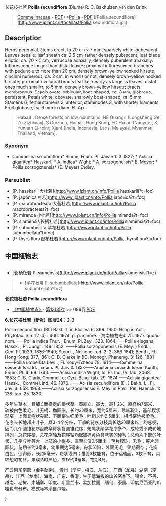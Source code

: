 长花枝杜若 **Pollia secundiflora** (Blume) R. C. Bakhuizen van den Brink

> [Commelinaceae](http://www.iplant.cn/info/Commelinaceae?t=foc) - [PDF](http://www.iplant.cn/foc/pdf/Commelinaceae.pdf)>>[Pollia](http://www.iplant.cn/info/Pollia?t=foc) - [PDF](http://www.iplant.cn/foc/pdf/Pollia.pdf)
![Pollia secundiflora](http://www.iplant.cn/foc/illast/Pollia secundiflora.jpg)

## Description

Herbs perennial. Stems erect, to 20 cm × 7 mm, sparsely white-pubescent. Leaves sessile; leaf sheath ca. 2.5 cm, rather densely pubescent; leaf blade elliptic, ca. 20 × 5 cm, verrucose adaxially, densely puberulent abaxially. Inflorescence longer than distal leaves; proximal inflorescence branches with peduncle to more than 20 cm, densely brown-yellow hooked hirsute; cincinni numerous, ca. 2 cm, in whorls or not, densely brown-yellow hooked hirsute; proximal involucral bracts leaflike, nearly as large as leaves, distal ones much smaller, to 5 mm, densely brown-yellow hirsute; bracts membranous. Sepals ovate-orbicular, boat-shaped, ca. 3 mm, glabrous, persistent. Petals white, obovate, shallowly boat-shaped, ca. 5 mm. Stamens 6; fertile stamens 3, anterior; staminodes 3, with shorter filaments. Fruit globose, ca. 6 mm in diam. Fl. Apr.

> **Habait** : 
> Dense forests on low mountains. NE Guangxi (Longsheng Ge Zu Zizhixian), S Guizhou, Hainan, Hong Kong, EC Hunan (Nanyue), S Yunnan (Jinping Xian) [India, Indonesia, Laos, Malaysia, Myanmar, Thailand, Vietnam].

### Synonym
* Commelina secundiflora* Blume, Enum. Pl. Javae 1: 3. 1827; * Aclisia gigantea* Hasskarl; * A. indica* Wight; * A. sorzogonensis* E. Meyer; * Pollia sorzogonensis* (E. Meyer) Endley.


### Parsublist

* [P.  hasskarlii  大杜若](http://www.iplant.cn/info/Pollia hasskarlii?t=foc)
* [P.  japonica  杜若](http://www.iplant.cn/info/Pollia japonica?t=foc)
* [P.  macrobracteata  大苞杜若](http://www.iplant.cn/info/Pollia macrobracteata?t=foc)
* [P.  miranda  小杜若](http://www.iplant.cn/info/Pollia miranda?t=foc)
* [P.  siamensis  长柄杜若](http://www.iplant.cn/info/Pollia siamensis?t=foc)
* [P.  subumbellata  伞花杜若](http://www.iplant.cn/info/Pollia subumbellata?t=foc)
* [P.  thyrsiflora  密花杜若](http://www.iplant.cn/info/Pollia thyrsiflora?t=foc)

## 中国植物志

## 
* [长柄杜若  P.  siamensis](http://www.iplant.cn/info/Pollia siamensis?t=z)
> * [伞花杜若  P.  subumbellata](http://www.iplant.cn/info/Pollia subumbellata?t=z)

**长花枝杜若 Pollia secundiflora**

* [《中国植物志》](http://www.iplant.cn/frps)- [第13(3)卷](http://www.iplant.cn/frps/vol/13(3)) >> 089页 [PDF](http://www.iplant.cn/frps/pdf/13(3)/089.pdf)

**6.长花枝杜若（新拟）图版24：2-3**

Pollia secundiflora (Bl.) Bakh. f. in Blumea 6: 399. 1950; Hong in Act. Phytotax. Sin. 12 (4) : 466. 1974. p. p. minore. ; 海南植物志4: 75. 1977. quoad nom.——Pollia indica Thur. , Enum. Pl. Zeyl. 323. 1864.——Pollia elegans Hassk. , Pl. Jungh. 149. 1852. ——Pollia sorzogonensis (E. Mey. ) Endl. , Gen. Pl. 1029. 1836-1840; Steud. , Nomencl. ed. 2. 2: 368. 1841; Benth., Fl. Hong Kong. 377. 1861; C. B. Clarke in DC. Monogr. Phanerog. 3: 126. 1881——Pollia umbellata Levl. , Fl. Kouy-Tcheou 78. 1914——Commelina secundiflora Bl. , Enum. Pl. Jav. 3. 1827.——Aneilema secundiflorum Kunth, Enum. Pl. 4: 69. 1843. ——Aclisia indica Wight, Ic. Pl. Ind. Or. tab. 2068. 1853; C. B. Clarke Commel. et Cyrt. Beng. tab. 29. 1874.——Aclisia gigantea Hassk. , Commel. Ind. 46. 1870. ——Aclisia secundiflora (Bl. ) Bakh. f. , Fl. Jav. 3: 658. 1968. ——Aclisia sorzogonensis E. Mey. in Presl. Rel. Haenck. 1: 138. tab. 25. 1830.

多年生草本，具细长而横走的根状茎。茎直立，高大，高1-2米，直径约7毫米，疏被白色柔毛。叶无柄，椭圆形，长约20厘米，宽约5厘米，顶端渐尖，基部楔状渐窄，上面具瘤状突起，下面密生细柔毛；叶鞘长约2.5厘米，相当密地被柔毛。花序长长地超出叶子，具3-4个分枝，下部的花序分枝具长达20厘米以上的总梗，因而几个圆锥花序组成伞房状复圆锥花序；蝎尾状聚伞花序多个，成轮或不成轮地排列；总花序梗、总花序轴及花序轴均密被棕黄色具弯钩的硬毛；总苞片下部的叶状，几乎与叶等大，上部的小得多，直至长仅0.5厘米；苞片膜质，无毛；萼片卵圆状，花期长约3毫米，幼果期达5毫米，舟状凹陷，外面无毛，果期宿存；花瓣白色，倒卵形，长约5毫米，舟状浅凹；雄蕊3枚能育，位于远轴面，3枚不育，具较短的花丝。果成熟时黑色，直径约6毫米。花期4月。

产云南东南部（金平勐喇）、贵州（册亨、榕江、从江）、广西（龙胜）湖南（南岳）、江西（龙南）、海南、广东、香港。生于低海拔的山谷密林下。锡金、不丹、越南、老挝、柬埔寨、印度、斯里兰卡、孟加拉国、缅甸、泰国、印度尼西亚的爪哇也有分布。模式标本采自爪哇。


}